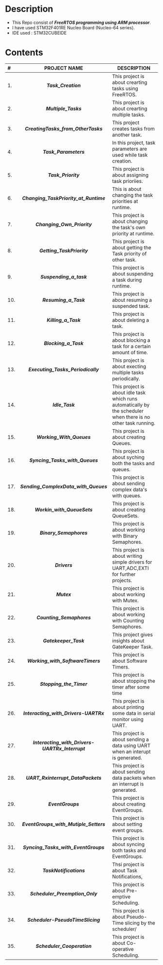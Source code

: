 # Description

- This Repo consist of ***FreeRTOS programming using ARM processor***.
- I have used STM32F401RE Nucleo Board (Nucleo-64 series).
- IDE used : STM32CUBEIDE
  

# Contents
| # |  PROJECT NAME | DESCRIPTION |
| :--- | :------------: | ----------- |
|  1.  |  ***Task_Creation***  |  This project is about crearting tasks using FreeRTOS. |
|  2.  |  ***Multiple_Tasks***  |  This project is about crearting multiple tasks.  |
|  3.  |  ***CreatingTasks_from_OtherTasks***  |  This project creates tasks from another task.  |
|  4.  |   ***Task_Parameters***  |  In this project, task parameters are used while task creation.  |
|  5.  |  ***Task_Priority***  |  This project is about assigning task prioriies.  |
|  6.  |  ***Changing_TaskPriority_at_Runtime***  |   This is about changing the task priorities at runtime.  |
|  7.  |  ***Changing_Own_Priority***  |  This project is about changing the task's own priority at runtime.  |
|  8.  |  ***Getting_TaskPriority***  |  This project is about getting the Task priority of other task.  |
|  9.  |  ***Suspending_a_task***  |  This project is about suspending a task during runtime.  |
|  10.  |  ***Resuming_a_Task***  |  This project is about resuming a suspended task.  |
|  11.  |   ***Killing_a_Task***   |  This project is about deleting a task.  |
|  12.  |   ***Blocking_a_Task***  |  This project is about blocking a task for a certain amount of time.  |
|  13.  |   ***Executing_Tasks_Periodically***  |   This project is about execting multiple tasks periodically.  |
|  14.  |   ***Idle_Task***   |  This project is about idle task which runs automatically by the scheduler when there is no other task running.  |
|  15.  |  ***Working_With_Queues***  |   This project is about creating Queues.  |
|  16.  |  ***Syncing_Tasks_with_Queues***  |  This project is about syching both the tasks and queues.  |
|  17.  |  ***Sending_ComplexData_with_Queues***  |  This project is about sending complex data's with queues.  |
|  18.  |  ***Workin_with_QueueSets***  |  This project is about creating QueueSets.  |
|  19.  |  ***Binary_Semaphores***  |   This project is about working with Binary Semaphores.  |
|  20.  |   ***Drivers***  |   This project is about writing simple drivers for UART,ADC,EXTI for further projects.  |
|  21.  |   ***Mutex***  |  This project is about working with Mutex.  |
|  22.  |   ***Counting_Semaphores***  |  This project is about working with Counting Semaphores.  |
|  23.  |  ***Gatekeeper_Task***  |  This project gives insights about GateKeeper Task.  |
|  24.  |   ***Working_with_SoftwareTimers***  |  This project is about Software Timers.  |
|  25.  |  ***Stopping_the_Timer***  |  This project is about stopping the timer after some time  |
|  26.  |  ***Interacting_with_Drivers-UARTRx***  |  This project is about printing some data in serial monitor using UART. |
|  27.  |  ***Interacting_with_Drivers-UARTRx_Interrupt***  |  This project is about sending a data using UART when an interupt is generated.  |
|  28.  |  ***UART_Rxinterrupt_DataPackets***  |  This project is about sending data packets when an interrupt is generated.  |
|  29.  |  ***EventGroups***  |  This project is about creating EventGroups.  |
|  30.  |  ***EventGroups_with_Mutiple_Setters***  |  This project is about setting event groups.  |
|  31.  |  ***Syncing_Tasks_with_EventGroups***  |  This project is about syncing both tasks and EventGroups.  |
|  32.  |  ***TaskNotifications***  |  Thsi project is about Task Notifications,  |
|  33.  |  ***Scheduler_Preemption_Only***  |  This project is about Pre-emptive Scheduling.  |
|  34.  |  ***Scheduler-PseudoTimeSlicing***  |  This project is about Pseudo-Time slicing by the scheduler/  |
|  35.  |  ***Scheduler_Cooperation***  |  This project is about Co-operative Scheduling.  |


